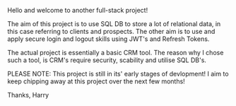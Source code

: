 Hello and welcome to another full-stack project!

The aim of this project is to use SQL DB to store a lot of relational data, in this case referring to clients and prospects. 
The other aim is to use and apply secure login and logout skills using JWT's and Refresh Tokens. 

The actual project is essentially a basic CRM tool. The reason why I chose such a tool, is CRM's require security, scability and utilise SQL DB's. 

PLEASE NOTE: This project is still in its' early stages of devlopment! I aim to keep chipping away at this project over the next few months! 

Thanks,
Harry 